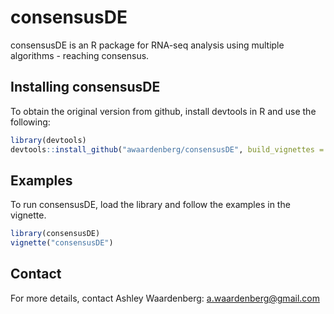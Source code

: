 # consensusDE

consensusDE is an R package for RNA-seq analysis using multiple algorithms - reaching consensus.

## Installing consensusDE

To obtain the original version from github, install devtools in R and use the following:

```R
library(devtools)
devtools::install_github("awaardenberg/consensusDE", build_vignettes = TRUE)

```

## Examples

To run consensusDE, load the library and follow the examples in the vignette.

```R
library(consensusDE)
vignette("consensusDE")
```

## Contact

For more details, contact Ashley Waardenberg:
a.waardenberg@gmail.com

